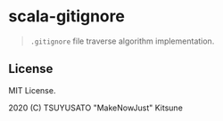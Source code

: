 # scala-gitignore

> `.gitignore` file traverse algorithm implementation.

## License

MIT License.

2020 (C) TSUYUSATO "MakeNowJust" Kitsune
